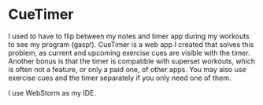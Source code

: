 # CueTimer

I used to have to flip between my notes and timer app during my workouts to see my program (gasp!). CueTimer is a web app I created that solves this problem, as current and upcoming 
exercise cues are visible with the timer. Another bonus is that the timer is compatible with superset workouts, which is often not a feature, or only a paid one, of other apps. You may 
also use exercise cues and the timer separately if you only need one of them. 

I use WebStorm as my IDE.
